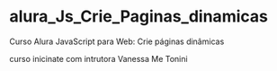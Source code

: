 # alura_Js_Crie_Paginas_dinamicas
Curso Alura JavaScript para Web: Crie páginas dinâmicas


curso inicinate com intrutora Vanessa Me Tonini
